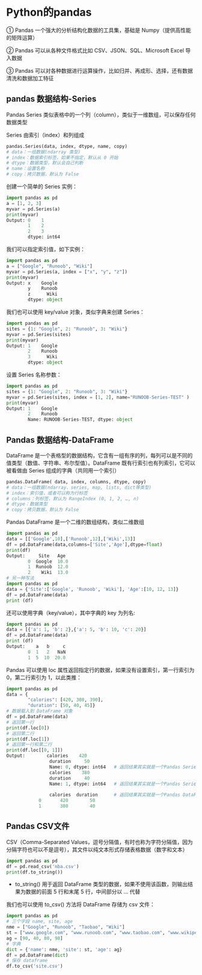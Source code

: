 # Python的pandas

① Pandas 一个强大的分析结构化数据的工具集，基础是 Numpy（提供高性能的矩阵运算）

② Pandas 可以从各种文件格式比如 CSV、JSON、SQL、Microsoft Excel 导入数据

③ Pandas 可以对各种数据进行运算操作，比如归并、再成形、选择，还有数据清洗和数据加工特征

## pandas 数据结构-Series

Pandas Series 类似表格中的一个列（column），类似于一维数组，可以保存任何数据类型

Series 由索引（index）和列组成

```python
pandas.Series(data, index, dtype, name, copy)
# data：一组数据(ndarray 类型)
# index：数据索引标签，如果不指定，默认从 0 开始
# dtype：数据类型，默认会自己判断
# name：设置名称
# copy：拷贝数据，默认为 False
```

创建一个简单的 Series 实例：

```python
import pandas as pd
a = [1, 2, 3]
myvar = pd.Series(a)
print(myvar)
Output: 0    1
        1    2
        2    3
        dtype: int64
```

我们可以指定索引值，如下实例：

```python
import pandas as pd
a = ["Google", "Runoob", "Wiki"]
myvar = pd.Series(a, index = ["x", "y", "z"])
print(myvar)
Output: x    Google
        y    Runoob
        z      Wiki
        dtype: object
```

我们也可以使用 key/value 对象，类似字典来创建 Series：

```python
import pandas as pd
sites = {1: "Google", 2: "Runoob", 3: "Wiki"}
myvar = pd.Series(sites)
print(myvar)
Output: 1    Google
        2    Runoob
        3      Wiki
        dtype: object
```

设置 Series 名称参数：

```python
import pandas as pd
sites = {1: "Google", 2: "Runoob", 3: "Wiki"}
myvar = pd.Series(sites, index = [1, 2], name="RUNOOB-Series-TEST" )
print(myvar)
Output: 1    Google
        2    Runoob
        Name: RUNOOB-Series-TEST, dtype: object
```

## Pandas 数据结构-DataFrame

DataFrame 是一个表格型的数据结构，它含有一组有序的列，每列可以是不同的值类型（数值、字符串、布尔型值）。DataFrame 既有行索引也有列索引，它可以被看做由 Series 组成的字典（共同用一个索引）

```python
pandas.DataFrame( data, index, columns, dtype, copy)
# data：一组数据(ndarray、series, map, lists, dict等类型)
# index：索引值，或者可以称为行标签
# columns：列标签，默认为 RangeIndex (0, 1, 2, …, n) 
# dtype：数据类型
# copy：拷贝数据，默认为 False
```

Pandas DataFrame 是一个二维的数组结构，类似二维数组

```python
import pandas as pd
data = [['Google',10],['Runoob',12],['Wiki',13]]
df = pd.DataFrame(data,columns=['Site','Age'],dtype=float)
print(df)
Output:     Site   Age
        0  Google  10.0
        1  Runoob  12.0
        2    Wiki  13.0
# 另一种写法
import pandas as pd
data = {'Site':['Google', 'Runoob', 'Wiki'], 'Age':[10, 12, 13]}
df = pd.DataFrame(data)
print (df)
```

还可以使用字典（key/value），其中字典的 key 为列名:

```python
import pandas as pd
data = [{'a': 1, 'b': 2},{'a': 5, 'b': 10, 'c': 20}]
df = pd.DataFrame(data)
print (df)
Output:    a   b     c
        0  1   2   NaN
        1  5  10  20.0
```

Pandas 可以使用 loc 属性返回指定行的数据，如果没有设置索引，第一行索引为 0，第二行索引为 1，以此类推：

```python
import pandas as pd
data = {
        "calories": [420, 380, 390],
        "duration": [50, 40, 45]}
# 数据载入到 DataFrame 对象
df = pd.DataFrame(data)
# 返回第一行
print(df.loc[0])
# 返回第二行
print(df.loc[1])
# 返回第一行和第二行
print(df.loc[[0, 1]])
Output:        calories    420
                duration     50
                Name: 0, dtype: int64   # 返回结果其实就是一个Pandas Series数据
                calories    380
                duration     40
                Name: 1, dtype: int64   # 返回结果其实就是一个Pandas Series数据
                
                calories  duration      # 返回结果其实就是一个Pandas DataFrame数据
            0       420        50
            1       380        40
```

## Pandas CSV文件

CSV（Comma-Separated Values，逗号分隔值，有时也称为字符分隔值，因为分隔字符也可以不是逗号），其文件以纯文本形式存储表格数据（数字和文本）

```python
import pandas as pd
df = pd.read_csv('nba.csv')
print(df.to_string())
```
- to_string() 用于返回 DataFrame 类型的数据，如果不使用该函数，则输出结果为数据的前面 5 行和末尾 5 行，中间部分以 ... 代替

我们也可以使用 to_csv() 方法将 DataFrame 存储为 csv 文件：

```python
import pandas as pd
# 三个字段 name, site, age
nme = ["Google", "Runoob", "Taobao", "Wiki"]
st = ["www.google.com", "www.runoob.com", "www.taobao.com", "www.wikipedia.org"]
ag = [90, 40, 80, 98]
# 字典
dict = {'name': nme, 'site': st, 'age': ag}
df = pd.DataFrame(dict)
# 保存 dataframe
df.to_csv('site.csv')
```